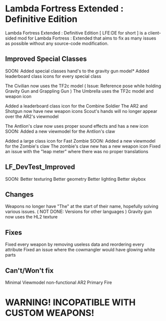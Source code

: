 # Lambda Fortress Extended : Definitive Edition
Lambda Fortress Extended : Definitive Edition [ LFE:DE for short ] is a client-sided mod for Lambda Fortress : Extended that aims to fix as many issues as possible without any source-code modification.


## Improved Special Classes

SOON: Added special classes hand's to the gravity gun model*
Added leaderboard class icons for every special class

The Civilian now uses the TF2c model ( Issue: Reference pose while holding Gravity Gun and Grappling Gun )
The Umbrella uses the TF2c model and weapon icon

Added a leaderboard class icon for the Combine Soldier
The AR2 and Shotgun now have new weapon icons
Scout's hands will no longer appear over the AR2's viewmodel

The Antlion's claw now uses proper sound effects and has a new icon
SOON: Added a new viewmodel for the Antlion's claw

Added a large class icon for Fast Zombie
SOON: Added a new viewmodel for the Zombie's claw
The zombie's claw new has a new weapon icon
Fixed an issue with the "leap meter" where there was no proper translations

## LF_DevTest_Improved
SOON:
Better texturing
Better geometry
Better lighting
Better skybox

## Changes

Weapons no longer have "The" at the start of their name, hopefully solving various issues. ( NOT DONE: Versions for other languages )
Gravity gun now uses the HL2 texture

## Fixes

Fixed every weapon by removing useless data and reordering every attribute
Fixed an issue where the cowmangler would have glowing white parts


## Can't/Won't fix

Minimal Viewmodel non-functional
AR2 Primary Fire

# WARNING! INCOPATIBLE WITH CUSTOM WEAPONS!
